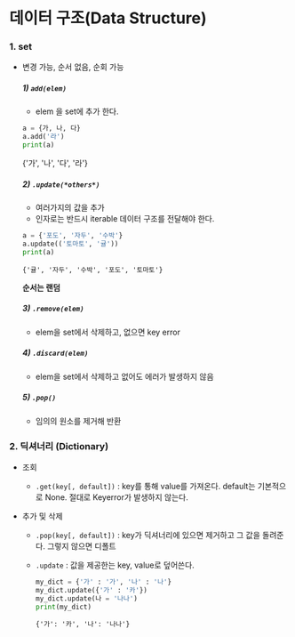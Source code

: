 # 데이터 구조(Data Structure)

### 1. set

- 변경 가능, 순서 없음, 순회 가능

  ##### 1) `add(elem)`

  - elem 을 set에 추가 한다.

  ```python
  a = {가, 나, 다}
  a.add('라')
  print(a)
  ```

  {'가', '나', '다', '라'}

  

  ##### 2) `.update(*others*)`

  - 여러가지의 값을 추가
  - 인자로는 반드시 iterable 데이터 구조를 전달해야 한다.

  ```python
  a = {'포도', '자두', '수박'}
  a.update(('토마토', '귤'))
  print(a)
  ```

  ```
  {'귤', '자두', '수박', '포도', '토마토'}
  ```

  **순서는 랜덤**

  ##### 3) `.remove(elem)`

  - elem을 set에서 삭제하고, 없으면 key error

  ##### 4) `.discard(elem)`

  - elem을 set에서 삭제하고 없어도 에러가 발생하지 않음

  ##### 5) `.pop()`

  - 임의의 원소를 제거해 반환

### 2. 딕셔너리 (Dictionary)

- 조회

  - `.get(key[, default])` : key를 통해 value를 가져온다. default는 기본적으로 None. 절대로 Keyerror가 발생하지 않는다.

- 추가 및 삭제

  - `.pop(key[, default])` : key가 딕셔너리에 있으면 제거하고 그 값을 돌려준다. 그렇지 않으면 디폴트 

  - `.update` : 값을 제공한는 key, value로 덮어쓴다.

    ```python
    my_dict = {'가' : '가', '나' : '나'}
    my_dict.update({'가' : '카'})
    my_dict.update(나 = '나나')
    print(my_dict)
    ```

    ```
    {'가': '카', '나': '나나'}
    ```